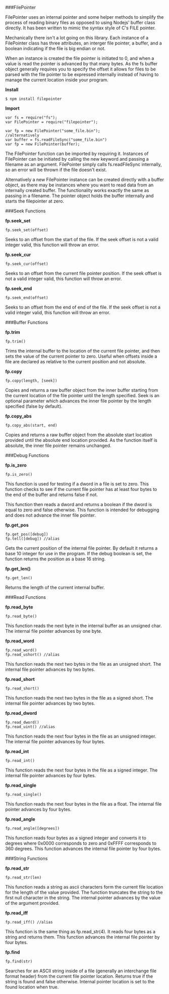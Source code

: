 ###FilePointer

FilePointer uses an internal pointer and some helper methods to simplify the 
process of reading binary files as opposed to using Nodejs' buffer class 
directly. It has been written to mimic the syntax style of C's FILE pointer.

Mechanically there isn't a lot going on this library. Each instance of a
FilePointer class has three attributes, an interger file pointer, a buffer, 
and a boolean indicating if the file is big endian or not.

When an instance is created the file pointer is initiated to 0, and when a 
value is read the pointer is advanced by that many bytes. As the fs buffer
object generally requires you to specify the offset it allows for files to be
parsed with the file pointer to be expressed internally instead of having to
manage the current location inside your program.

**Install**  
```
$ npm install filepointer
```  

**Import**  
```
var fs = require("fs");
var FilePointer = require("filepointer");

var fp = new FilePointer("some_file.bin");
//alternatively
var buffer = fs.readFileSync("some_file.bin")
var fp = new FilePointer(buffer);
```

The FilePointer function can be imported by requiring it. Instances of 
FilePointer can be initiated by calling the new keyword and passing a filename 
as an argument. FilePointer simply calls fs.readFileSync internally, so an 
error will be thrown if the file doesn't exist.

Alternatively a new FilePointer instance can be created directly with a buffer 
object, as there may be instances where you want to read data from an 
internally created buffer. The functionality works exactly the same as passing 
in a filename. The pointer object holds the buffer internally and starts the 
filepointer at zero.

###Seek Functions

**fp.seek_set**
```
fp.seek_set(offset)
```

Seeks to an offset from the start of the file. If the seek offset is not a 
valid integer valid, this function will throw an error.

**fp.seek_cur**
```
fp.seek_cur(offset)
```

Seeks to an offset from the current file pointer position. If the seek offset 
is not a valid integer valid, this function will throw an error.

**fp.seek_end**
```
fp.seek_end(offset)
```

Seeks to an offset from the end of end of the file. If the seek offset is not 
a valid integer valid, this function will throw an error.

###Buffer Functions

**fp.trim**
```
fp.trim()
```

Trims the internal buffer to the location of the current file pointer, and 
then sets the value of the current pointer to zero. Useful when offsets inside 
a file are declared as relative to the current position and not absolute.

**fp.copy**
```
fp.copy(length, [seek])
```

Copies and returns a raw buffer object from the inner buffer starting from the
current location of the file pointer until the length specified. Seek is an 
optional parameter which advances the inner file pointer by the length 
specified (false by default).

**fp.copy_abs**
```
fp.copy_abs(start, end)
```

Copies and returns a raw buffer object from the absolute start location 
provided until the absolute end location provided. As the function itself is 
absolute, the inner file pointer remains unchanged.

###Debug Functions

**fp.is_zero**
```
fp.is_zero()
```

This function is used for testing if a dword in a file is set to zero. This 
function checks to see if the current file pointer has at least four bytes
to the end of the buffer and returns false if not.

This function then reads a dword and returns a boolean if the dword is equal
to zero and false otherwise. This function is intended for debugging and does
not advance the inner file pointer.

**fp.get_pos**
```
fp.get_pos([debug])
fp.tell([debug]) //alias
```

Gets the current position of the internal file pointer. By default it returns 
a base 10 integer for use in the program. If the debug boolean is set, the 
function returns the position as a base 16 string.

**fp.get_len()**
```
fp.get_len()
```
Returns the length of the current internal buffer.

###Read Functions

**fp.read_byte**
```
fp.read_byte()
```

This function reads the next byte in the internal buffer as an unsigned char. 
The internal file pointer advances by one byte.

**fp.read_word**
```
fp.read_word()
fp.read_ushort() //alias
```

This function reads the next two bytes in the file as an unsigned short. The 
internal file pointer advances by two bytes.

**fp.read_short**
```
fp.read_short()
```

This function reads the next two bytes in the file as a signed short. The 
internal file pointer advances by two bytes.

**fp.read_dword**
```
fp.read_dword()
fp.read_uint() //alias
```

This function reads the next four bytes in the file as an unsigned integer. The
internal file pointer advances by four bytes.

**fp.read_int**
```
fp.read_int()
```

This function reads the next four bytes in the file as a signed integer. The
internal file pointer advances by four bytes.


**fp.read_single**
```
fp.read_single()
```

This function reads the next four bytes in the file as a float. The internal 
file pointer advances by four bytes.

**fp.read_angle**
```
fp.read_angle([degrees])
```
This function reads four bytes as a signed integer and converts it to degrees 
where 0x0000 corresponds to zero and 0xFFFF corresponds to 360 degrees. 
This function advances the internal file pointer by four bytes.

###String Functions

**fp.read_str**
```
fp.read_str(len)
```

This function reads a string as ascii characters form the current file location 
for the length of the value provided. The function truncates the string to the 
first null character in the string. The internal pointer advances by the value 
of the argument provided.

**fp.read_iff**
```
fp.read_iff() //alias
```

This function is the same thing as fp.read_str(4). It reads four bytes as a 
string and returns them. This function advances the internal file pointer by 
four bytes.

**fp.find**
```
fp.find(str)
```
Searches for an ASCII string inside of a file (generally an interchange file 
format header) from the current file pointer location. Returns true if the
string is found and false otherwise. Internal pointer location is set to the 
found location when true.

